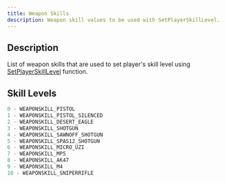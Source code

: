```yaml
---
title: Weapon Skills
description: Weapon skill values to be used with SetPlayerSkillLevel.
---
```


## Description

List of weapon skills that are used to set player's skill level using [SetPlayerSkillLevel](../functions/SetPlayerSkillLevel.md) function.

## Skill Levels

```c
0 - WEAPONSKILL_PISTOL
1 - WEAPONSKILL_PISTOL_SILENCED
2 - WEAPONSKILL_DESERT_EAGLE
3 - WEAPONSKILL_SHOTGUN
4 - WEAPONSKILL_SAWNOFF_SHOTGUN
5 - WEAPONSKILL_SPAS12_SHOTGUN
6 - WEAPONSKILL_MICRO_UZI
7 - WEAPONSKILL_MP5
8 - WEAPONSKILL_AK47
9 - WEAPONSKILL_M4
10 - WEAPONSKILL_SNIPERRIFLE
```
